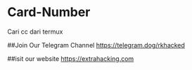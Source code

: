 # Card-Number
Cari cc dari termux

##Join Our Telegram Channel
https://telegram.dog/rkhacked

##isit our website
https://extrahacking.com
